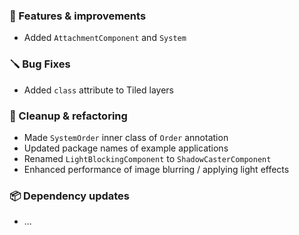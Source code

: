 ### 🚀 Features & improvements

- Added `AttachmentComponent` and `System`

### 🪛 Bug Fixes

- Added `class` attribute to Tiled layers

### 🧽 Cleanup & refactoring

- Made `SystemOrder` inner class of `Order` annotation 
- Updated package names of example applications
- Renamed `LightBlockingComponent` to `ShadowCasterComponent`
- Enhanced performance of image blurring / applying light effects

### 📦 Dependency updates

- ...